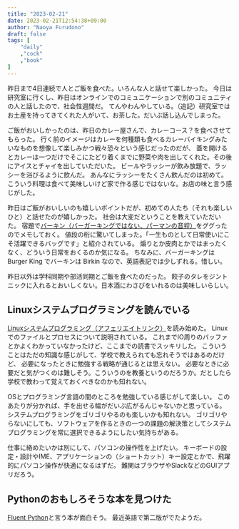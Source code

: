 ```yaml
---
title: "2023-02-21"
date: 2023-02-21T12:54:38+09:00
author: "Naoya Furudono"
draft: false
tags: [
    "daily"
    ,"cock"
    ,"book"
]
---
```


昨日まで4日連続で人とご飯を食べた。いろんな人と話せて楽しかった。
今日は研究室に行くし、昨日はオンラインでのコミュニケーションで別のコミュニティの人と話したので、社会性週間だ。
てんやわんやしている。（追記）研究室ではお土産を持ってきてくれた人がいて、お茶した。だいぶ話し込んでしまった。

ご飯がおいしかったのは、昨日のカレー屋さんで、カレーコース？を食べさせてもらった。
行く前のイメージはカレーを何種類も食べるカレーバイキングみたいなものを想像して楽しみかつ戦々恐々という感じだったのだが、
蓋を開けるとカレーは一つだけでそこにたどり着くまでに野菜や肉を出してくれた。その後にアイスとチャイを出していただいた。
ビールやラッシーが飲み放題で、ラッシーを浴びるように飲んだ。
あんなにラッシーをたくさん飲んだのは初めて。こういう料理は食べて美味しいけど家で作る感じではないな。お店の味と言う感じがした。

昨日はご飯がおいしいのも嬉しいポイントだが、初めての人たち（それも楽しいひと）と話せたのが嬉しかった。
社会は大変だということを教えていただいた。
宿題で[バーキン（バーガーキングではない、パーマンの音程）](https://www.bettyroad.co.jp/shop/r/rbbhebi/)をググったのでメモしておく。
値段の桁に驚いてしまった。「一生ものとして日常使いにこそ活躍できるバッグです」と紹介されている。
煽りとか皮肉とかではまったくなく、どういう日常をおくるのか気になる。
ちなみに、バーガーキングは Burger King でバーキンは Birkin なので、英語表記では少しずれる。惜しい。

昨日以外は学科同期や部活同期とご飯を食べたのだった。
餃子のタレをジントニックに入れるとおいしくない。日本酒にわさびをいれるのは美味しいらしい。

## Linuxシステムプログラミングを読んでいる

[Linuxシステムプログラミング（アフェリエイトリンク）](https://amzn.to/3Skaiei)を読み始めた。
Linuxでのファイルとプロセスについて説明されている。
これまでIO周りのバッファとかよくわかっていなかったけど、ここまでの読書でスッキリした。
こういうことはただの知識な感じがして、学校で教えられても忘れそうではあるのだけど、
必要になったときに勉強する戦略が通じるとは思えない。
必要なときに必要だと気がつくのは難しそう。こういうのを教養というのだろうか。だとしたら学校で教わって覚えておくべきなのかも知れない。

OSとプログラミング言語の間のところを勉強している感じがして楽しい。
このあたりが分かれば、手を出せる幅がだいぶ広がるんじゃないかと思っている。
システムプログラミングをゴリゴリやるのも楽しいかも知れない。
ゴリゴリやらないにしても、ソフトウェアを作るときの一つの課題の解決策としてシステムプログラミングを常に選択できるようにしたい気持ちがある。

仕事に絡めたいかは別にして、パソコンの操作性を上げたい。
キーボードの設定・設計やIME、アプリケーションの（ショートカット）キー設定とかで、飛躍的にパソコン操作が快適になるはずだ。
難関はブラウザやSlackなどのGUIアプリだろう。

## Pythonのおもしろそうな本を見つけた

[Fluent Python](https://amzn.to/3XUBOzY)と言う本が面白そう。
最近英語で第二版がでたようだ。

